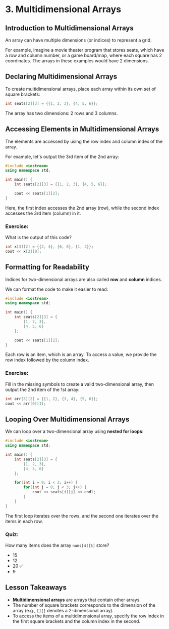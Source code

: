 # 3. Multidimensional Arrays

## Introduction to Multidimensional Arrays
An array can have multiple dimensions (or indices) to represent a grid. 

For example, imagine a movie theater program that stores seats, which have a row and column number, or a game board/map, where each square has 2 coordinates. The arrays in these examples would have 2 dimensions.

## Declaring Multidimensional Arrays
To create multidimensional arrays, place each array within its own set of square brackets:

```cpp
int seats[2][3] = {{1, 2, 3}, {4, 5, 6}};
```

The array has two dimensions: 2 rows and 3 columns.

## Accessing Elements in Multidimensional Arrays
The elements are accessed by using the row index and column index of the array. 

For example, let's output the 3rd item of the 2nd array:

```cpp
#include <iostream>
using namespace std;

int main() {
    int seats[2][3] = {{1, 2, 3}, {4, 5, 6}};

    cout << seats[1][2];
}
```

Here, the first index accesses the 2nd array (row), while the second index accesses the 3rd item (column) in it.

### Exercise:
What is the output of this code?

```cpp
int x[3][2] = {{2, 4}, {6, 8}, {1, 2}};
cout << x[2][0];
```

## Formatting for Readability
Indices for two-dimensional arrays are also called **row** and **column** indices. 

We can format the code to make it easier to read:

```cpp
#include <iostream>
using namespace std;

int main() {
    int seats[2][3] = {
        {1, 2, 3}, 
        {4, 5, 6}
    };

    cout << seats[1][2];
}
```

Each row is an item, which is an array. To access a value, we provide the row index followed by the column index.

### Exercise:
Fill in the missing symbols to create a valid two-dimensional array, then output the 2nd item of the 1st array:

```cpp
int arr[3][2] = {{1, 2}, {3, 4}, {5, 6}};
cout << arr[0][1];
```

## Looping Over Multidimensional Arrays
We can loop over a two-dimensional array using **nested for loops**:

```cpp
#include <iostream>
using namespace std;

int main() {
    int seats[2][3] = {
        {1, 2, 3}, 
        {4, 5, 6}
    };

    for(int i = 0; i < 2; i++) {
        for(int j = 0; j < 3; j++) {
            cout << seats[i][j] << endl;
        }
    }
}
```

The first loop iterates over the rows, and the second one iterates over the items in each row.

### Quiz:
How many items does the array `nums[4][5]` store?

- 15
- 12
- 20  ✅
- 9

## Lesson Takeaways
- **Multidimensional arrays** are arrays that contain other arrays.
- The number of square brackets corresponds to the dimension of the array (e.g., `[][]` denotes a 2-dimensional array).
- To access the items of a multidimensional array, specify the row index in the first square brackets and the column index in the second.
